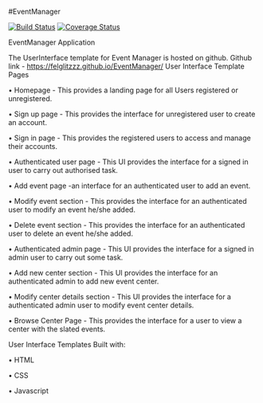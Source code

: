 #EventManager

[![Build Status](https://travis-ci.org/Felglitzzz/EventManager.svg?branch=develop)](https://travis-ci.org/Felglitzzz/EventManager)
[![Coverage Status](https://coveralls.io/repos/github/Felglitzzz/EventManager/badge.svg?branch=develop)](https://coveralls.io/github/Felglitzzz/EventManager?branch=develop)


EventManager Application

The UserInterface template for Event Manager is hosted on github. Github link - https://felglitzzz.github.io/EventManager/
User Interface Template Pages

• Homepage - This provides a landing page for all Users registered or unregistered.

• Sign up page - This provides the interface for unregistered user to create an account.

• Sign in page - This provides the registered users to access and manage their accounts.

• Authenticated user page - This UI provides the interface for a signed in user to carry out authorised task.

• Add event page -an interface for an authenticated user to add an event.

• Modify event section - This provides the interface for an authenticated user to modify an event he/she added.

• Delete event section - This provides the interface for an authenticated user to delete an event he/she added.

• Authenticated admin page - This UI provides the interface for a signed in admin user to carry out some task.

• Add new center section - This UI provides the interface for an authenticated admin to add new event center.

• Modify center details section - This UI provides the interface for a authenticated admin user to modify event center details.

• Browse Center Page - This provides the interface for a user to view a center with the slated events.


User Interface Templates Built with:

• HTML

• CSS

• Javascript